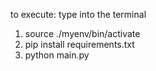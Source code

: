 to execute: type into the terminal
1. source ./myenv/bin/activate
2. pip install requirements.txt
3. python main.py